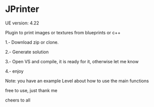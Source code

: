 # JPrinter

UE version: 4.22

Plugin to print images or textures from blueprints or c++

1.- Download zip or clone.

2.- Generate solution

3.- Open VS and compile, it is ready for it, otherwise let me know

4.- enjoy

Note: you have an example Level about how to use the main functions

free to use, just thank me 

cheers to all
